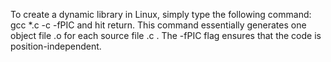 To create a dynamic library in Linux, simply type the following command: gcc *.c -c -fPIC and hit return. This command essentially generates one object file .o for each source file .c . The -fPIC flag ensures that the code is position-independent.
